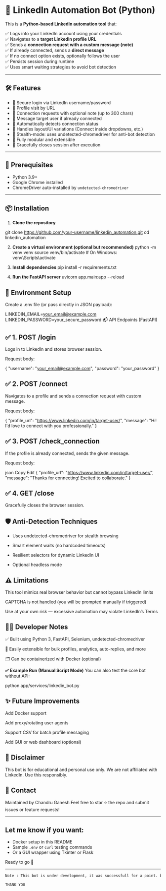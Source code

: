 # 🤖 LinkedIn Automation Bot (Python)

This is a **Python-based LinkedIn automation tool** that:

✅ Logs into your LinkedIn account using your credentials  
✅ Navigates to a **target LinkedIn profile URL**  
✅ Sends a **connection request with a custom message (note)**  
✅ If already connected, sends a **direct message**  
✅ If no connect option exists, optionally follows the user  
✅ Persists session during runtime  
✅ Uses smart waiting strategies to avoid bot detection

---

## 🛠 Features

- 🔐 Secure login via LinkedIn username/password
- 🔗 Profile visit by URL
- 🤝 Connection requests with optional note (up to 300 chars)
- 💬 Message target user if already connected
- 📡 Automatically detects connection status
- 🧠 Handles layout/UI variations (Connect inside dropdowns, etc.)
- 👤 Stealth-mode: uses undetected-chromedriver for anti-bot detection
- 🚀 Fully modular and extensible
- 🧹 Gracefully closes session after execution

---

## 🧪 Prerequisites

- Python 3.9+
- Google Chrome installed
- ChromeDriver auto-installed by `undetected-chromedriver`

---

## 📦 Installation

1. **Clone the repository**

git clone https://github.com/your-username/linkedin_automation.git
cd linkedin_automation


2. **Create a virtual environment (optional but recommended)**
python -m venv venv
source venv/bin/activate  # On Windows: venv\Scripts\activate

3. **Install dependencies**
pip install -r requirements.txt

4. **Run the FastAPI server**
uvicorn app.main:app --reload

## 🔐 Environment Setup
Create a .env file (or pass directly in JSON payload):

LINKEDIN_EMAIL=your_email@example.com
LINKEDIN_PASSWORD=your_secure_password
📬 API Endpoints (FastAPI)

## ✅ 1. POST /login
Logs in to LinkedIn and stores browser session.

Request body:

{
  "username": "your_email@example.com",
  "password": "your_password"
}

## ✅ 2. POST /connect
Navigates to a profile and sends a connection request with custom message.

Request body:


{
  "profile_url": "https://www.linkedin.com/in/target-user/",
  "message": "Hi! I'd love to connect with you professionally."
}

## ✅ 3. POST /check_connection
If the profile is already connected, sends the given message.

Request body:

json
Copy
Edit
{
  "profile_url": "https://www.linkedin.com/in/target-user/",
  "message": "Thanks for connecting! Excited to collaborate."
}

## ✅ 4. GET /close
Gracefully closes the browser session.

## 🛡 Anti-Detection Techniques
- Uses undetected-chromedriver for stealth browsing

- Smart element waits (no hardcoded timeouts)

- Resilient selectors for dynamic LinkedIn UI

- Optional headless mode

## ⚠️ Limitations
This tool mimics real browser behavior but cannot bypass LinkedIn limits

CAPTCHA is not handled (you will be prompted manually if triggered)

Use at your own risk — excessive automation may violate LinkedIn’s Terms

## 👨‍💻 Developer Notes
✅ Built using Python 3, FastAPI, Selenium, undetected-chromedriver

🧩 Easily extensible for bulk profiles, analytics, auto-replies, and more

🗂 Can be containerized with Docker (optional)

**✅ Example Run (Manual Script Mode)**
You can also test the core bot without API:

python app/services/linkedin_bot.py

## ✨ Future Improvements
 Add Docker support

 Add proxy/rotating user agents

 Support CSV for batch profile messaging

 Add GUI or web dashboard (optional)

## 🙏 Disclaimer
This bot is for educational and personal use only.
We are not affiliated with LinkedIn. Use this responsibly.

## 📧 Contact
Maintained by Chandru Ganesh
Feel free to star ⭐ the repo and submit issues or feature requests!


---

## Let me know if you want:
- Docker setup in this README
- Sample `.env` or `curl` testing commands
- Or a GUI wrapper using Tkinter or Flask

Ready to go 🚀

---
```bash
Note : This bot is under development, it was successfull for a point. but I get struck in single point, but not to worry i will upload the updates and makes it complete automation in upcoming days.

THANK YOU
